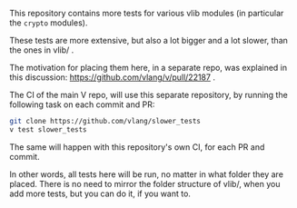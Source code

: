 This repository contains more tests for various vlib modules
(in particular the `crypto` modules).

These tests are more extensive, but also a lot bigger and a lot slower,
than the ones in vlib/ . 

The motivation for placing them here, in a separate repo, was explained
in this discussion: <https://github.com/vlang/v/pull/22187> .

The CI of the main V repo, will use this separate repository, by running the
following task on each commit and PR:
```sh
git clone https://github.com/vlang/slower_tests
v test slower_tests
```

The same will happen with this repository's own CI, for each PR and commit.

In other words, all tests here will be run, no matter in what folder
they are placed. There is no need to mirror the folder structure of vlib/,
when you add more tests, but you can do it, if you want to.
